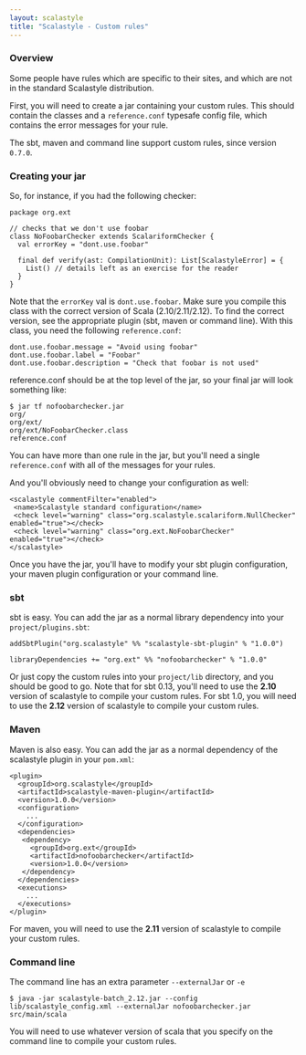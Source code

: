 ```yaml
---
layout: scalastyle
title: "Scalastyle - Custom rules"
---
```


### Overview

Some people have rules which are specific to their sites, and which are not in
the standard Scalastyle distribution.

First, you will need to create a jar containing your custom rules. This should
contain the classes and a `reference.conf` typesafe config file, which contains
the error messages for your rule.

The sbt, maven and command line support custom rules, since version `0.7.0`.

### Creating your jar

So, for instance, if you had the following checker:

    package org.ext

    // checks that we don't use foobar
    class NoFoobarChecker extends ScalariformChecker {
      val errorKey = "dont.use.foobar"

      final def verify(ast: CompilationUnit): List[ScalastyleError] = {
        List() // details left as an exercise for the reader
      }
    }

Note that the `errorKey` val is `dont.use.foobar`. Make sure you compile this
class with the correct version of Scala (2.10/2.11/2.12). To find the correct
version, see the appropriate plugin (sbt, maven or command line). With this
class, you need the following `reference.conf`:

    dont.use.foobar.message = "Avoid using foobar"
    dont.use.foobar.label = "Foobar"
    dont.use.foobar.description = "Check that foobar is not used"

reference.conf should be at the top level of the jar, so your final jar will
look something like:

    $ jar tf nofoobarchecker.jar
    org/
    org/ext/
    org/ext/NoFoobarChecker.class
    reference.conf

You can have more than one rule in the jar, but you'll need a single
`reference.conf` with all of the messages for your rules.

And you'll obviously need to change your configuration as well:

    <scalastyle commentFilter="enabled">
     <name>Scalastyle standard configuration</name>
     <check level="warning" class="org.scalastyle.scalariform.NullChecker" enabled="true"></check>
     <check level="warning" class="org.ext.NoFoobarChecker" enabled="true"></check>
    </scalastyle>

Once you have the jar, you'll have to modify your sbt plugin configuration, your
maven plugin configuration or your command line.

### sbt

sbt is easy. You can add the jar as a normal library dependency into your
`project/plugins.sbt`:

    addSbtPlugin("org.scalastyle" %% "scalastyle-sbt-plugin" % "1.0.0")

    libraryDependencies += "org.ext" %% "nofoobarchecker" % "1.0.0"

Or just copy the custom rules into your `project/lib` directory, and you should
be good to go. Note that for sbt 0.13, you'll need to use the **2.10** version
of scalastyle to compile your custom rules. For sbt 1.0, you will need to use
the **2.12** version of scalastyle to compile your custom rules.

### Maven

Maven is also easy. You can add the jar as a normal dependency of the scalastyle
plugin in your `pom.xml`:

    <plugin>
      <groupId>org.scalastyle</groupId>
      <artifactId>scalastyle-maven-plugin</artifactId>
      <version>1.0.0</version>
      <configuration>
        ...
      </configuration>
      <dependencies>
       <dependency>
         <groupId>org.ext</groupId>
         <artifactId>nofoobarchecker</artifactId>
         <version>1.0.0</version>
       </dependency>
      </dependencies>
      <executions>
        ...
      </executions>
    </plugin>

For maven, you will need to use the **2.11** version of scalastyle to compile
your custom rules.

### Command line

The command line has an extra parameter `--externalJar` or `-e`

    $ java -jar scalastyle-batch_2.12.jar --config lib/scalastyle_config.xml --externalJar nofoobarchecker.jar src/main/scala

You will need to use whatever version of scala that you specify on the command
line to compile your custom rules.
